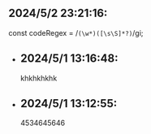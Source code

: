 ## 2024/5/2 23:21:16:
  const codeRegex = /```(\w*)([\s\S]*?)```/gi;
- ## 2024/5/1 13:16:48:
  khkhkhkhk
- ## 2024/5/1 13:12:55:
  4534645646